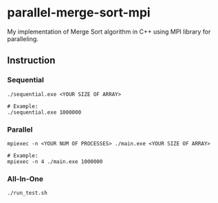 # parallel-merge-sort-mpi
My implementation of Merge Sort algorithm in C++ using MPI library for paralleling.

## Instruction
### Sequential
```
./sequential.exe <YOUR SIZE OF ARRAY>

# Example:
./sequential.exe 1000000
```


### Parallel
```
mpiexec -n <YOUR NUM OF PROCESSES> ./main.exe <YOUR SIZE OF ARRAY>

# Example:
mpiexec -n 4 ./main.exe 1000000
```

### All-In-One
```
./run_test.sh
```